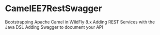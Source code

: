 CamelEE7RestSwagger
========

Bootstrapping Apache Camel in WildFly 8.x
Adding REST Services with the Java DSL
Adding Swagger to document your API

